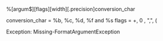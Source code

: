 
%[argum$][flags][width][.precision]conversion_char

conversion_char = %b, %c, %d, %f and %s
flags = +, 0 , ",", (

Exception: Missing-FormatArgumentException
